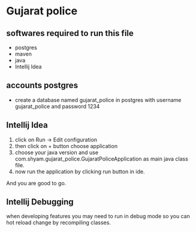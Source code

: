 # Gujarat police 

## softwares required to run this file
 - postgres
 - maven
 - java
 - Intellij Idea

## accounts postgres
 - create a database named gujarat_police in postgres with username gujarat_police and password 1234

## Intellij Idea
 1. click on Run -> Edit configuration 
 2. then click on + button choose application
 3. choose your java version and use com.shyam.gujarat_police.GujaratPoliceApplication as main java class file.
 4. now run the application by clicking run button in ide.

And you are good to go.

## Intellij Debugging
when developing features you may need to run in debug mode so you can hot reload change by recompiling classes. 

